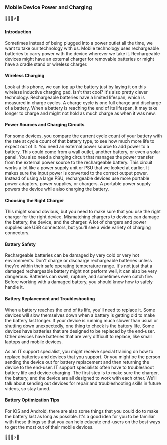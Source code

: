 ### Mobile Device Power and Charging

🔋🔌💡⚡️🔋

#### Introduction

Sometimes instead of being plugged into a power outlet all the time, we want to take our technology with us. Mobile technology uses rechargeable batteries to carry power with the device wherever we take it. Rechargeable devices might have an external charger for removable batteries or might have a cradle stand or wireless charger.

#### Wireless Charging

Look at this phone, we can top up the battery just by laying it on this wireless inductive charging pad. Isn't that cool? It's also pretty clever technology. Rechargeable batteries have a limited lifespan, which is measured in charge cycles. A charge cycle is one full charge and discharge of a battery. When a battery is reaching the end of its lifespan, it may take longer to charge and might not hold as much charge as when it was new.

#### Power Sources and Charging Circuits

For some devices, you compare the current cycle count of your battery with the rate at cycle count of that battery type, to see how much more life to expect out of it. You need an external power source to add power to a battery. This could come from a wall outlet, another battery, or even a solar panel. You also need a charging circuit that manages the power transfer from the external power source to the rechargeable battery. This circuit works a lot like a power supply unit or PSU that we looked at earlier. It makes sure the input power is converted to the correct output power. Instead of using a large PSU, rechargeable devices use more portable power adapters, power supplies, or chargers. A portable power supply powers the device while also charging the battery.

#### Choosing the Right Charger

This might sound obvious, but you need to make sure that you use the right charger for the right device. Mismatching chargers to devices can damage the battery, the device, and the charger. A lot of chargers and power supplies use USB connectors, but you'll see a wide variety of charging connectors.

#### Battery Safety

Rechargeable batteries can be damaged by very cold or very hot environments. Don't charge or discharge rechargeable batteries unless they're within their safe operating temperature range. It's not just that a damaged rechargeable battery might not perform well, it can also be very dangerous. Batteries can swell, rupture, and sometimes even catch fire. Before working with a damaged battery, you should know how to safely handle it.

#### Battery Replacement and Troubleshooting

When a battery reaches the end of its life, you'll need to replace it. Some devices will slow themselves down when a battery is getting old to make the battery last longer. If your device is running much slower than usual or shutting down unexpectedly, one thing to check is the battery life. Some devices have batteries that are designed to be replaced by the end-user. Other devices have batteries that are very difficult to replace, like small laptops and mobile devices.

As an IT support specialist, you might receive special training on how to replace batteries and devices that you support. Or you might be the person sending the device out for battery replacement and then returning the device to the end-user. IT support specialists often have to troubleshoot battery life and device charging. The first step is to make sure the charger, the battery, and the device are all designed to work with each other. We'll talk about sending out devices for repair and troubleshooting skills in future videos, so stay tuned.

#### Battery Optimization Tips

For iOS and Android, there are also some things that you could do to make the battery last as long as possible. It's a good idea for you to be familiar with these things so that you can help educate end-users on the best ways to get the most out of their mobile devices.

🔋📱💡⚡️🔌
